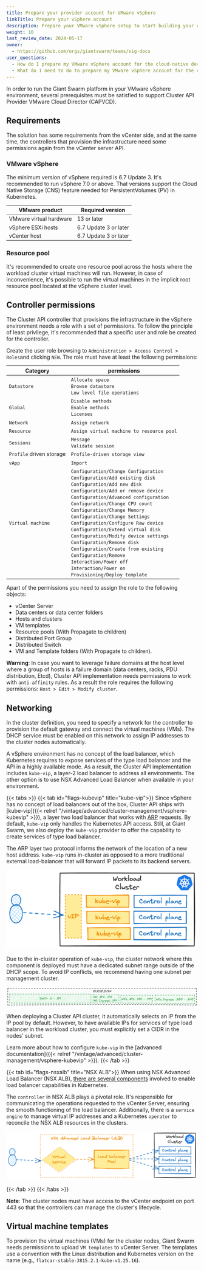 ```yaml
---
title: Prepare your provider account for VMware vSphere
linkTitle: Prepare your vSphere account
description: Prepare your VMware vSphere setup to start building your cloud-native developer platform with Giant Swarm.
weight: 10
last_review_date: 2024-05-17
owner:
  - https://github.com/orgs/giantswarm/teams/sig-docs
user_questions:
  - How do I prepare my VMware vSphere account for the cloud-native developer platform?
  - What do I need to do to prepare my VMware vSphere account for the cloud-native developer platform?
---
```


In order to run the Giant Swarm platform in your VMware vSphere environment, several prerequisites must be satisfied to support Cluster API Provider VMware Cloud Director (CAPVCD).

## Requirements

The solution has some requirements from the vCenter side, and at the same time, the controllers that provision the infrastructure need some permissions again from the vCenter server API.

### VMware vSphere

The minimum version of vSphere required is 6.7 Update 3. It's recommended to run vSphere 7.0 or above. That versions support the Cloud Native Storage (CNS) feature needed for PersistentVolumes (PV) in Kubernetes.

| VMware product | Required version |
|------|------|
| VMware virtual hardware | 13 or later |
| vSphere ESXi hosts | 6.7 Update 3 or later |
| vCenter host | 6.7 Update 3 or later |

### Resource pool

It's recommended to create one resource pool across the hosts where the workload cluster virtual machines will run. However, in case of inconvenience, it's possible to run the virtual machines in the implicit root resource pool located at the vSphere cluster level.

## Controller permissions

The Cluster API controller that provisions the infrastructure in the vSphere environment needs a role with a set of permissions. To follow the principle of least privilege, it's recommended that a specific user and role be created for the controller.

<!-- Xavier can we provide a text here to create the user too? -->

Create the user role browsing to `Administration > Access Control > Roles`and clicking `NEW`. The role must have at least the following permissions:

| Category | permissions |
| -------- | -------- |
| `Datastore` | `Allocate space`<br>`Browse datastore`<br>`Low level file operations` |
| `Global` | `Disable methods`<br>`Enable methods`<br>`Licenses` |
| `Network` | `Assign network` |
| `Resource` | `Assign virtual machine to resource pool` |
| `Sessions` | `Message`<br>`Validate session` |
| `Profile` driven storage | `Profile-driven storage view` |
| `vApp` | `Import` |
| `Virtual machine` | `Configuration/Change Configuration`<br>`Configuration/Add existing disk`<br>`Configuration/Add new disk`<br>`Configuration/Add or remove device`<br>`Configuration/Advanced configuration`<br>`Configuration/Change CPU count`<br>`Configuration/Change Memory`<br>`Configuration/Change Settings`<br>`Configuration/Configure Raw device`<br>`Configuration/Extend virtual disk`<br>`Configuration/Modify device settings`<br>`Configuration/Remove disk`<br>`Configuration/Create from existing`<br>`Configuration/Remove`<br>`Interaction/Power off`<br>`Interaction/Power on`<br>`Provisioning/Deploy template` |

Apart of the permissions you need to assign the role to the following objects:

- vCenter Server
- Data centers or data center folders
- Hosts and clusters
- VM templates
- Resource pools (With Propagate to children)
- Distributed Port Group
- Distributed Switch
- VM and Template folders (With Propagate to children).

__Warning__: In case you want to leverage failure domains at the host level where a group of hosts is a failure domain (data centers, racks, PDU distribution, Etcd), Cluster API implementation needs permissions to work with `anti-affinity` rules. As a result the role requires the following permissions: `Host > Edit > Modify cluster`.

## Networking

In the cluster definition, you need to specify a network for the controller to provision the default gateway and connect the virtual machines (VMs). The DHCP service must be enabled on this network to assign IP addresses to the cluster nodes automatically.

A vSphere environment has no concept of the load balancer, which Kubernetes requires to expose services of the type load balancer and the API in a highly available mode. As a result, the Cluster API implementation includes `kube-vip`, a layer-2 load balancer to address all environments. The other option is to use NSX Advanced Load Balancer when available in your environment.

{{< tabs >}}
{{< tab id="flags-kubevip" title="kube-vip">}}
Since vSphere has no concept of load balancers out of the box, Cluster API ships with [kube-vip]({{< relref "/vintage/advanced/cluster-management/vsphere-kubevip" >}}), a layer two load balancer that works with [ARP](https://en.wikipedia.org/wiki/Address_Resolution_Protocol) requests. By default, `kube-vip` only handles the Kubernetes API access. Still, at Giant Swarm, we also deploy the `kube-vip` provider to offer the capability to create services of type load balancer.

The ARP layer two protocol informs the network of the location of a new host address. `kube-vip` runs in-cluster as opposed to a more traditional external load-balancer that will forward IP packets to its backend servers.

![CAPV kubevip](capv-kubevip-excalidraw.png)

Due to the in-cluster operation of `kube-vip`, the cluster network where this component is deployed must have a dedicated subnet range outside of the DHCP scope. To avoid IP conflicts, we recommend having one subnet per management cluster.

![CAPV kubevip IPAM](capv-kubevip-ipam-excalidraw.png)

When deploying a Cluster API cluster, it automatically selects an IP from the IP pool by default. However, to have available IPs for services of type load balancer in the workload cluster, you must explicitly set a CIDR in the nodes' subnet.

Learn more about how to configure `kube-vip` in the [advanced documentation]({{< relref "/vintage/advanced/cluster-management/vsphere-kubevip" >}}).
{{< /tab >}}

{{< tab id="flags-nsxalb" title="NSX ALB">}}
When using NSX Advanced Load Balancer (NSX ALB), [there are several components](https://docs.vmware.com/en/VMware-vSphere/7.0/vmware-vsphere-with-tanzu/GUID-A247F5F2-AC7E-48E7-B615-F8D361C7292A.html) involved to enable load balancer capabilities in Kubernetes.

The `controller` in NSX ALB plays a pivotal role. It's responsible for communicating the operations requested to the vCenter Server, ensuring the smooth functioning of the load balancer. Additionally, there is a `service engine` to manage virtual IP addresses and a Kubernetes `operator` to reconcile the NSX ALB resources in the clusters.

![CAPV kubevip](capv-nsxalb-excalidraw.png)

{{< /tab >}}
{{< /tabs >}}

__Note__: The cluster nodes must have access to the vCenter endpoint on port 443 so that the controllers can manage the cluster's lifecycle.

## Virtual machine templates

To provision the virtual machines (VMs) for the cluster nodes, Giant Swarm needs permissions to upload `VM templates` to vCenter Server. The templates use a convention with the Linux distribution and Kubernetes version on the name (e.g., `flatcar-stable-3815.2.1-kube-v1.25.16`).

<!-- Xavier here we dont have to mention anything about the VM sizing? -->
